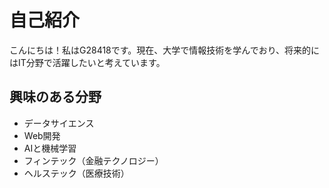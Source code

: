 # 自己紹介

こんにちは！私はG28418です。現在、大学で情報技術を学んでおり、将来的にはIT分野で活躍したいと考えています。

## 興味のある分野

- データサイエンス
- Web開発
- AIと機械学習
- フィンテック（金融テクノロジー）
- ヘルステック（医療技術）

